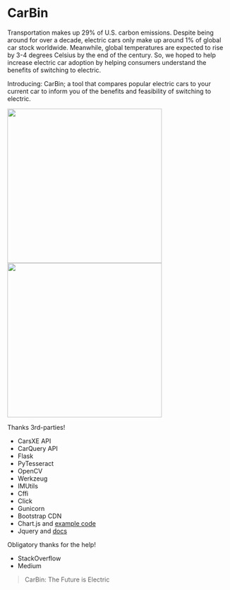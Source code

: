 # CarBin

Transportation makes up 29% of U.S. carbon emissions. Despite being around for over a decade, electric cars only make up around 1% of global car stock worldwide. Meanwhile, global temperatures are expected to rise by 3-4 degrees Celsius by the end of the century. So, we hoped to help increase electric car adoption by helping consumers understand the benefits of switching to electric. 

Introducing: CarBin; a tool that compares popular electric cars to your current car to inform you of the benefits and feasibility of switching to electric.


<img  width="350"  src="https://storage.googleapis.com/car-switch/example1/thing1.png" border="0">
<img  width="350"  src="https://storage.googleapis.com/car-switch/example1/thing2.png" border="0">

Thanks 3rd-parties!
 - CarsXE API
 - CarQuery API
 - Flask
 - PyTesseract
 - OpenCV
 - Werkzeug
 - IMUtils
 - Cffi
 - Click
 - Gunicorn
 - Bootstrap CDN
 - Chart.js and [example code](https://www.chartjs.org/docs/latest/samples/bar/vertical.html)
 - Jquery and [docs](https://api.jquery.com/ajaxSend/)

Obligatory thanks for the help!
 - StackOverflow
 - Medium


> CarBin: The Future is Electric
